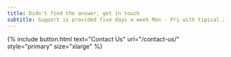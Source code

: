 ```yaml
---
title: Didn't find the answer, get in touch
subtitle: Support is provided five days a week Mon - Fri with tipical 24 hour response time. 
---
```


{% include button.html text="Contact Us" url="/contact-us/" style="primary" size="xlarge" %}